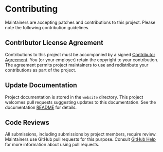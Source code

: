 # Contributing
Maintainers are accepting patches and contributions to this project.
Please note the following contribution guidelines.

## Contributor License Agreement

Contributions to this project must be accompanied by a signed [Contributor Agreement](ContributorAgreement.txt).
You (or your employer) retain the copyright to your contribution.
The agreement permits project maintainers to use and redistribute your contributions as part of the project.

## Update Documentation

Project documentation is stored in the `website` directory.
This project welcomes pull requests suggesting updates to this documentation.
See the documentation [README](./website/README.md) for details.

## Code Reviews

All submissions, including submissions by project members, require review.
Maintainers use GitHub pull requests for this purpose.
Consult [GitHub Help](https://help.github.com/articles/about-pull-requests/) for more information about using pull requests.
